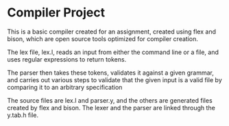 # Compiler Project

This is a basic compiler created for an assignment, created using flex and bison, which are open source tools optimized for compiler creation.

The lex file, lex.l, reads an input from either the command line or a file, and uses regular expressions to return tokens.

The parser then takes these tokens, validates it against a given grammar, and carries out various steps to validate that the given input is a valid file by comparing it to an arbitrary specification

The source files are lex.l and parser.y, and the others are generated files created by flex and bison. The lexer and the parser are linked through the y.tab.h file.